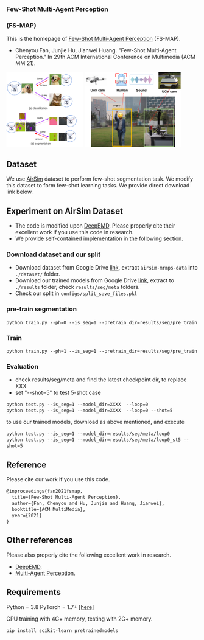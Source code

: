 ### Few-Shot Multi-Agent Perception
### (FS-MAP)

This is the homepage of <a href="https://fanchenyou.github.io/homepage/docs/fs_map_1.pdf" target="_blank">Few-Shot Multi-Agent Perception</a> (FS-MAP).
* Chenyou Fan, Junjie Hu, Jianwei Huang. "Few-Shot Multi-Agent Perception." In 29th ACM International Conference on Multimedia (ACM MM'21).

[comment]: <> (![Demo]&#40;/pics/demo.png 50%&#41;)

[comment]: <> (![Demo_air_ground]&#40;/pics/demo_air_ground.png 50%&#41;)
<img src="./pics/demo.png" width=40% />
<img src="./pics/demo_air_ground.png" width=50% />



## Dataset
We use <a href="https://microsoft.github.io/AirSim" target="_blank">AirSim</a> dataset to perform few-shot segmentation task.
We modify this dataset to form few-shot learning tasks. 
We provide direct download link below.

## Experiment on AirSim Dataset
- The code is modified upon <a href="https://github.com/icoz69/DeepEMD" target="_blank">DeepEMD</a>. Please properly cite their excellent work if you use this code in research.
- We provide self-contained implementation in the following section.

### Download dataset and our split
- Download dataset from Google Drive <a href="https://drive.google.com/file/d/1IdXn9Itb67Di44x4smyhRvDGvwtfiAZo/view?usp=sharing" target="_blank">link</a>, extract `airsim-mrmps-data` into `./dataset/` folder.
- Download our trained models from Google Drive <a href="https://drive.google.com/file/d/13LhPlCggBO3mZQRNSj-YYjw65uX0BJjQ/view?usp=sharing" target="_blank">link</a>, extract to `./results` folder, check `results/seg/meta` folders.
- Check our split in `configs/split_save_files.pkl`

### pre-train segmentation
~~~~
python train.py --ph=0 --is_seg=1 --pretrain_dir=results/seg/pre_train
~~~~

### Train 
~~~~
python train.py --ph=1 --is_seg=1 --pretrain_dir=results/seg/pre_train
~~~~

### Evaluation
- check results/seg/meta and find the latest checkpoint dir, to replace XXX
- set "--shot=5" to test 5-shot case
~~~~
python test.py --is_seg=1 --model_dir=XXXX  --loop=0
python test.py --is_seg=1 --model_dir=XXXX  --loop=0 --shot=5
~~~~
to use our trained models, download as above mentioned, and execute
~~~~
python test.py --is_seg=1 --model_dir=results/seg/meta/loop0
python test.py --is_seg=1 --model_dir=results/seg/meta/loop0_st5 --shot=5
~~~~

## Reference
Please cite our work if you use this code.
~~~~
@inproceedings{fan2021fsmap,
  title={Few-Shot Multi-Agent Perception},
  author={Fan, Chenyou and Hu, Junjie and Huang, Jianwei},
  booktitle={ACM MultiMedia},
  year={2021}
}
~~~~

## Other references
Please also properly cite the following excellent work in research.
- <a href="https://github.com/icoz69/DeepEMD" target="_blank">DeepEMD</a>. 
- <a href="https://ycliu93.github.io/projects/multi-agent-perception.html" target="_blank">Multi-Agent Perception</a>. 




## Requirements
Python = 3.8
PyTorch = 1.7+ [[here]](https://pytorch.org/)

GPU training with 4G+ memory, testing with 2G+ memory.

~~~~
pip install scikit-learn pretrainedmodels
~~~~
